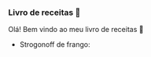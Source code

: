 ### Livro de receitas :tea:

Olá! Bem vindo ao meu livro de receitas :wave:

- Strogonoff de frango:
